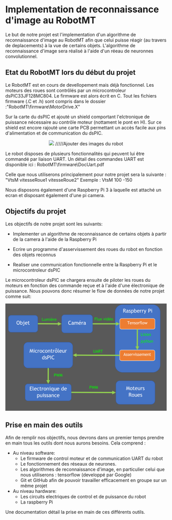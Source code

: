 # Implementation de reconnaissance d'image au RobotMT

Le but de notre projet est l'implementation d'un algorithme de reconnaissance d'image au RobotMT afin que celui puisse réagir (au travers de deplacements) à la vue de certains objets.
L'algorithme de reconnaissance d'image sera réalisé à l'aide d'un réeau de neuronnes convolutionnel.

## Etat du RobotMT lors du début du projet

Le RobotMT est en cours de devellopement mais déjà fonctionnel.
Les moteurs des roues sont contrôlés par un microcontroleur dsPIC33JF128MC804. Le firmware est alors écrit en C. Tout les fichiers firmware (.C et .h) sont compris dans le dossier :"RobotMT\firmware\MotorDrive.X"

Sur la carte du dsPIC et ajouté un shield comportant l'elctronique de puissance nécessaire au contrôle moteur (nottament le pont en H).
Sur ce shield est encore rajouté une carte PCB permettant un accès facile aux pins d'alimentation et de communication du dsPIC.

<p align="center">
  <img src="..\..\Trucs_utiles\Presentation\images\PHOOOOTOOOOO.png"> /////Ajouter des images du robot
</p> 

Le robot disposes de plusieurs fonctionnalités qui peuvent lui être commandé par liaison UART. Un détail des commandes UART est disponible ici : RobotMT\firmware\DocUart.pdf

Celle que nous utiliserons principalement pour notre projet sera la suivante : "VtsM vitesseRoue1 vitesseRoue2"
Exemple : VtsM 100 -150

Nous disposons également d'une Raspberry Pi 3 à laquelle est attaché un ecran et disposant également d'une pi camera.

## Objectifs du projet

Les objectifs de notre projet sont les suivants:

- Implementer un algorithme de reconnaissance de certains objets à partir de la camera à l'aide de la Raspberry Pi

- Ecrire un programme d'asservissement des roues du robot en fonction des objets reconnus

- Realiser une communication fonctionnelle entre la Raspberry Pi et le microcontroleur dsPIC

Le microcontroleur dsPIC se chargera ensuite de piloter les roues du moteurs en fonction des commande reçue et à l'aide d'une électronique de puissance. Nous pouvons donc résumer le flow de données de notre projet comme suit:

<p align="center">
  <img src="..\ressources\Presentation\images\schema_projet.png">
</p> 

## Prise en main des outils

Afin de remplir nos objectifs, nous devrons dans un premier temps prendre en main tous les outils dont nous aurons besoins.
Cela comprend :
- Au niveau software:
	- Le firmware de control moteur et de communication UART du robot
	- Le fonctionnement des réseaux de neurones.
	- Les algorithmes de reconnaissance d'image, en particulier celui que nous utiliserons : tensorflow (developpé par Google)
	- Git et GitHub afin de pouvoir travailler efficacement en groupe sur un même projet
- Au niveau hardware:
	- Les circuits electriques de control et de puissance du robot
	- La raspberry Pi

Une documentation détail la prise en main de ces différents outils.


